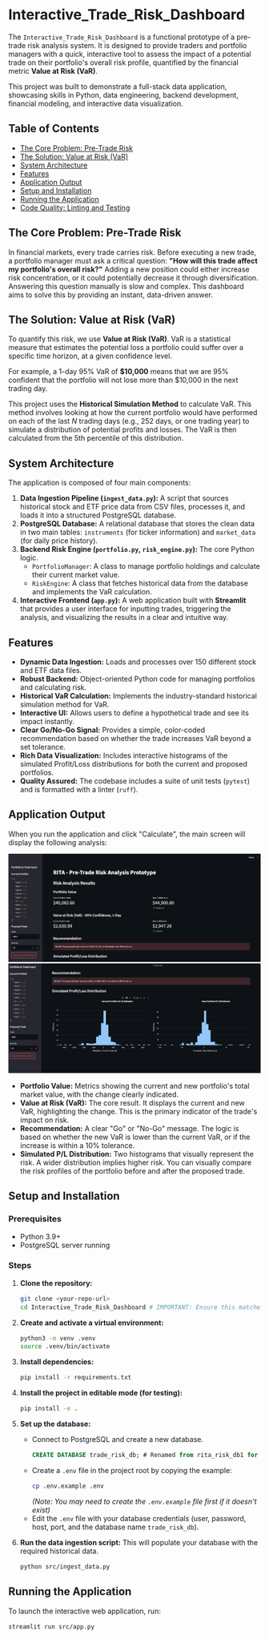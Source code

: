 # Interactive_Trade_Risk_Dashboard

The `Interactive_Trade_Risk_Dashboard` is a functional prototype of a pre-trade risk analysis system. It is designed to provide traders and portfolio managers with a quick, interactive tool to assess the impact of a potential trade on their portfolio's overall risk profile, quantified by the financial metric **Value at Risk (VaR)**.

This project was built to demonstrate a full-stack data application, showcasing skills in Python, data engineering, backend development, financial modeling, and interactive data visualization.

## Table of Contents
- [The Core Problem: Pre-Trade Risk](#the-core-problem-pre-trade-risk)
- [The Solution: Value at Risk (VaR)](#the-solution-value-at-risk-var)
- [System Architecture](#system-architecture)
- [Features](#features)
- [Application Output](#application-output)
- [Setup and Installation](#setup-and-installation)
- [Running the Application](#running-the-application)
- [Code Quality: Linting and Testing](#code-quality-linting-and-testing)

## The Core Problem: Pre-Trade Risk

In financial markets, every trade carries risk. Before executing a new trade, a portfolio manager must ask a critical question: **"How will this trade affect my portfolio's overall risk?"** Adding a new position could either increase risk concentration, or it could potentially decrease it through diversification. Answering this question manually is slow and complex. This dashboard aims to solve this by providing an instant, data-driven answer.

## The Solution: Value at Risk (VaR)

To quantify this risk, we use **Value at Risk (VaR)**. VaR is a statistical measure that estimates the potential loss a portfolio could suffer over a specific time horizon, at a given confidence level.

For example, a 1-day 95% VaR of **$10,000** means that we are 95% confident that the portfolio will not lose more than $10,000 in the next trading day.

This project uses the **Historical Simulation Method** to calculate VaR. This method involves looking at how the current portfolio would have performed on each of the last *N* trading days (e.g., 252 days, or one trading year) to simulate a distribution of potential profits and losses. The VaR is then calculated from the 5th percentile of this distribution.

## System Architecture

The application is composed of four main components:

1.  **Data Ingestion Pipeline (`ingest_data.py`):** A script that sources historical stock and ETF price data from CSV files, processes it, and loads it into a structured PostgreSQL database.
2.  **PostgreSQL Database:** A relational database that stores the clean data in two main tables: `instruments` (for ticker information) and `market_data` (for daily price history).
3.  **Backend Risk Engine (`portfolio.py`, `risk_engine.py`):** The core Python logic.
    * `PortfolioManager`: A class to manage portfolio holdings and calculate their current market value.
    * `RiskEngine`: A class that fetches historical data from the database and implements the VaR calculation.
4.  **Interactive Frontend (`app.py`):** A web application built with **Streamlit** that provides a user interface for inputting trades, triggering the analysis, and visualizing the results in a clear and intuitive way.

## Features

* **Dynamic Data Ingestion:** Loads and processes over 150 different stock and ETF data files.
* **Robust Backend:** Object-oriented Python code for managing portfolios and calculating risk.
* **Historical VaR Calculation:** Implements the industry-standard historical simulation method for VaR.
* **Interactive UI:** Allows users to define a hypothetical trade and see its impact instantly.
* **Clear Go/No-Go Signal:** Provides a simple, color-coded recommendation based on whether the trade increases VaR beyond a set tolerance.
* **Rich Data Visualization:** Includes interactive histograms of the simulated Profit/Loss distributions for both the current and proposed portfolios.
* **Quality Assured:** The codebase includes a suite of unit tests (`pytest`) and is formatted with a linter (`ruff`).

## Application Output

When you run the application and click "Calculate", the main screen will display the following analysis:

![Dashboard Screenshot](./screenshots/ss1.png)
![Dashboard Screenshot](./screenshots/ss2.png)

* **Portfolio Value:** Metrics showing the current and new portfolio's total market value, with the change clearly indicated.
* **Value at Risk (VaR):** The core result. It displays the current and new VaR, highlighting the change. This is the primary indicator of the trade's impact on risk.
* **Recommendation:** A clear "Go" or "No-Go" message. The logic is based on whether the new VaR is lower than the current VaR, or if the increase is within a 10% tolerance.
* **Simulated P/L Distribution:** Two histograms that visually represent the risk. A wider distribution implies higher risk. You can visually compare the risk profiles of the portfolio before and after the proposed trade.

## Setup and Installation

### Prerequisites
* Python 3.9+
* PostgreSQL server running

### Steps
1.  **Clone the repository:**
    ```bash
    git clone <your-repo-url>
    cd Interactive_Trade_Risk_Dashboard # IMPORTANT: Ensure this matches your actual repository name after renaming
    ```

2.  **Create and activate a virtual environment:**
    ```bash
    python3 -m venv .venv
    source .venv/bin/activate
    ```

3.  **Install dependencies:**
    ```bash
    pip install -r requirements.txt
    ```

4.  **Install the project in editable mode (for testing):**
    ```bash
    pip install -e .
    ```

5.  **Set up the database:**
    * Connect to PostgreSQL and create a new database.
        ```sql
        CREATE DATABASE trade_risk_db; # Renamed from rita_risk_db1 for consistency
        ```
    * Create a `.env` file in the project root by copying the example:
        ```bash
        cp .env.example .env
        ```
        *(Note: You may need to create the `.env.example` file first if it doesn't exist)*
    * Edit the `.env` file with your database credentials (user, password, host, port, and the database name `trade_risk_db`).

6.  **Run the data ingestion script:**
    This will populate your database with the required historical data.
    ```bash
    python src/ingest_data.py
    ```

## Running the Application

To launch the interactive web application, run:
```bash
streamlit run src/app.py